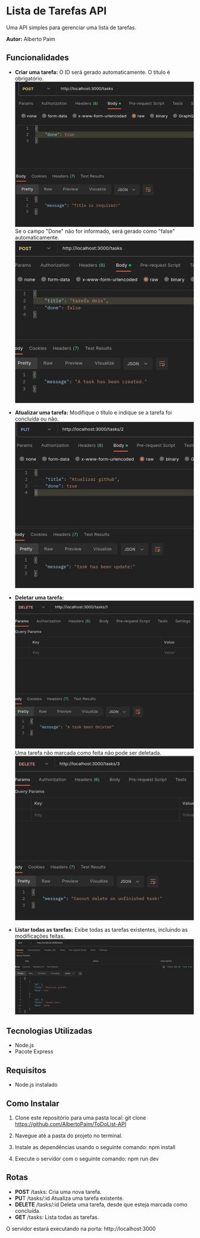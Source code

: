 # Lista de Tarefas API

Uma API simples para gerenciar uma lista de tarefas.

**Autor:** Alberto Paim

## Funcionalidades

- **Criar uma tarefa:** O ID será gerado automaticamente. O título é obrigatório.  
![Criar uma tarefa](https://raw.githubusercontent.com/AlbertoPaim/ToDoList-API/main/images/title%20is%20required.png)
Se o campo "Done" não for informado, será gerado como "false" automaticamente.  
![Criar uma tarefa](https://raw.githubusercontent.com/AlbertoPaim/ToDoList-API/main/images/created.png)

- **Atualizar uma tarefa:** Modifique o título e indique se a tarefa foi concluída ou não.  
![Atualizar uma tarefa](https://raw.githubusercontent.com/AlbertoPaim/ToDoList-API/main/images/update.png)

- **Deletar uma tarefa:**  
![Deletar uma tarefa](https://raw.githubusercontent.com/AlbertoPaim/ToDoList-API/main/images/deleted.png)
Uma tarefa não marcada como feita não pode ser deletada.  
![Deletar uma tarefa](https://raw.githubusercontent.com/AlbertoPaim/ToDoList-API/main/images/cannot%20delete%20unfi.png)

- **Listar todas as tarefas:** Exibe todas as tarefas existentes, incluindo as modificações feitas.  
![Listar todas as tarefas](https://raw.githubusercontent.com/AlbertoPaim/ToDoList-API/main/images/all.png)

## Tecnologias Utilizadas

- Node.js
- Pacote Express

## Requisitos

- Node.js instalado

## Como Instalar

1. Clone este repositório para uma pasta local: git clone https://github.com/AlbertoPaim/ToDoList-API

2. Navegue até a pasta do projeto no terminal.

3. Instale as dependências usando o seguinte comando: npm install

4. Execute o servidor com o seguinte comando: npm run dev

## Rotas

- **POST** /tasks: Cria uma nova tarefa.
- **PU**T /tasks/:id Atualiza uma tarefa existente.
- **DELETE** /tasks/:id Deleta uma tarefa, desde que esteja marcada como concluída.
- **GET** /tasks: Lista todas as tarefas.

O servidor estará executando na porta: http://localhost:3000
